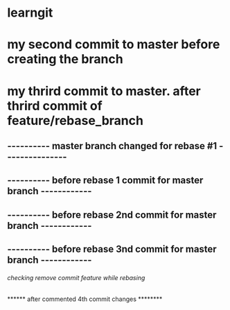 # learngit
# my second commit to master before creating the branch
# my thrird commit to master. after thrird commit of feature/rebase_branch
## ---------- master branch changed for rebase #1 ---------------
## ---------- before rebase 1 commit for master branch ------------
## ---------- before rebase 2nd commit for master branch ------------
## ---------- before rebase 3nd commit for master branch ------------

###### checking remove commit feature while rebasing ##########
****** after commented 4th commit changes ********

